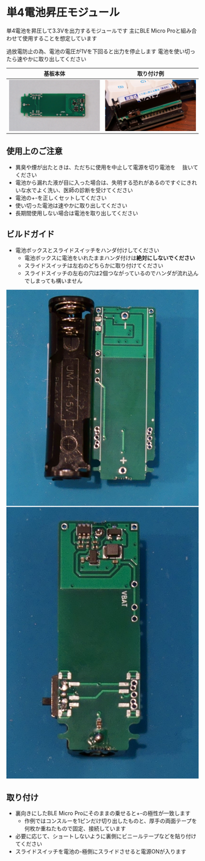 # 単4電池昇圧モジュール
単4電池を昇圧して3.3Vを出力するモジュールです
主にBLE Micro Proと組み合わせて使用することを想定しています 

過放電防止の為、電池の電圧が1Vを下回ると出力を停止します
電池を使い切ったら速やかに取り出してください

|基板本体|取り付け例|
|-|-|
|![bottom](img/bottom.JPG)| ![ex1](img/ex1.JPG)|

## 使用上のご注意
- 異臭や煙が出たときは、ただちに使用を中止して電源を切り電池を
　抜いてください
- 電池から漏れた液が目に入った場合は、失明する恐れがあるのですぐにきれいな水でよく洗い、医師の診断を受けてください
- 電池の+-を正しくセットしてください
- 使い切った電池は速やかに取り出してください
- 長期間使用しない場合は電池を取り出してください

## ビルドガイド
- 電池ボックスとスライドスイッチをハンダ付けしてください
  - 電池ボックスに電池をいれたままハンダ付けは**絶対にしないでください**
  - スライドスイッチは左右のどちらかに取り付けてください
  - スライドスイッチの左右の穴は2個つながっているのでハンダが流れ込んでしまっても構いません

![build1](img/build1.JPG)
![build2](img/build2.JPG)

## 取り付け
- 裏向きにしたBLE Micro Proにそのままの乗せると+-の極性が一致します
  - 作例ではコンスルーを1ピンだけ切り出したものと、厚手の両面テープを何枚か重ねたもので固定、接続しています
- 必要に応じて、ショートしないように裏側にビニールテープなどを貼り付けてください
- スライドスイッチを電池の-極側にスライドさせると電源ONが入ります